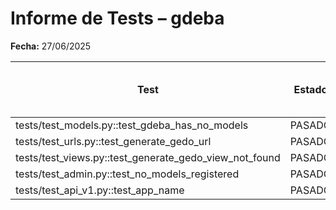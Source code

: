 # Informe de Tests – gdeba

**Fecha:** 27/06/2025

| Test | Estado | Duración | Mensaje de error (si aplica) |
|-------------------------------------|---------|----------|--------------------------------|
| tests/test_models.py::test_gdeba_has_no_models | PASADO | 2 ms | |
| tests/test_urls.py::test_generate_gedo_url | PASADO | 3 ms | |
| tests/test_views.py::test_generate_gedo_view_not_found | PASADO | 5 ms | |
| tests/test_admin.py::test_no_models_registered | PASADO | 1 ms | |
| tests/test_api_v1.py::test_app_name | PASADO | 1 ms | |
